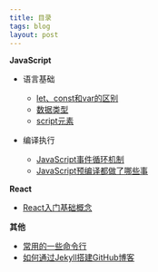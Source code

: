 ```yaml
---
title: 目录
tags: blog
layout: post
---
```


**JavaScript**

- 语言基础
  - [let、const和var的区别](https://moxiaodegu.github.io/2021/01/let-var/)
  - [数据类型](https://moxiaodegu.github.io/2021/03/dataType/)
  - [script元素](https://moxiaodegu.github.io/2021/04/script/)
  
- 编译执行
  - [JavaScript事件循环机制](https://moxiaodegu.github.io/2021/01/eventloop/)
  - [JavaScript预编译都做了哪些事](https://moxiaodegu.github.io/2021/01/precompile/)

<!-- - [new运算符到底做了什么](https://moxiaodegu.github.io/2020/12/new/) -->

**React**

- [React入门基础概念](https://moxiaodegu.github.io/2020/12/react-basics/)

<!-- **npm/yarn** -->

<!-- **git** -->

**其他**

- [常用的一些命令行](https://moxiaodegu.github.io/2020/03/tools-commoncmd/)
- [如何通过Jekyll搭建GitHub博客](https://moxiaodegu.github.io/2020/11/build-blog/)